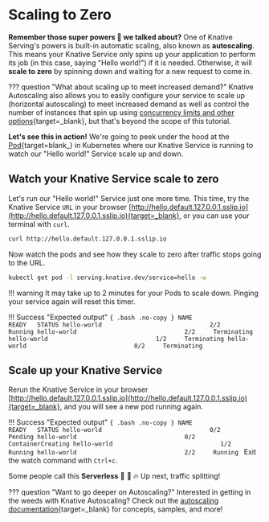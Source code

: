 # Scaling to Zero

**Remember those super powers :rocket: we talked about?** One of Knative Serving's powers is built-in automatic scaling, also known as **autoscaling**.
This means your Knative Service only spins up your application to perform its job (in this case, saying "Hello world!") if it is needed.
Otherwise, it will **scale to zero** by spinning down and waiting for a new request to come in.

??? question "What about scaling up to meet increased demand?"
    Knative Autoscaling also allows you to easily configure your service to scale up
    (horizontal autoscaling) to meet increased demand as well as control the number of instances that
    spin up using
    [concurrency limits and other options](../../serving/autoscaling/concurrency/){target=_blank},
    but that's beyond the scope of this tutorial.

**Let's see this in action!** We're going to peek under the hood at the
[Pod](https://kubernetes.io/docs/concepts/workloads/pods/){target=blank_} in Kubernetes where our
Knative Service is running to watch our "Hello world!" Service scale up and down.

## Watch your Knative Service scale to zero

Let's run our "Hello world!" Service just one more time. This time, try the Knative Service `URL` in
your browser
[http://hello.default.127.0.0.1.sslip.io](http://hello.default.127.0.0.1.sslip.io){target=_blank}, or you
can use your terminal with `curl`.
```bash
curl http://hello.default.127.0.0.1.sslip.io
```

Now watch the pods and see how they scale to zero after traffic stops going to the URL.
```bash
kubectl get pod -l serving.knative.dev/service=hello -w
```

!!! warning
    It may take up to 2 minutes for your Pods to scale down. Pinging your service again will reset this timer.


!!! Success "Expected output"
    ```{ .bash .no-copy }
    NAME                                     READY   STATUS
    hello-world                              2/2     Running
    hello-world                              2/2     Terminating
    hello-world                              1/2     Terminating
    hello-world                              0/2     Terminating
    ```

## Scale up your Knative Service

Rerun the Knative Service in your browser [http://hello.default.127.0.0.1.sslip.io](http://hello.default.127.0.0.1.sslip.io){target=_blank}, and you will see a new pod running again.

!!! Success "Expected output"
    ```{ .bash .no-copy }
    NAME                                     READY   STATUS
    hello-world                              0/2     Pending
    hello-world                              0/2     ContainerCreating
    hello-world                              1/2     Running
    hello-world                              2/2     Running
    ```
Exit the watch command with `Ctrl+c`.

Some people call this **Serverless** :tada: :taco: :fire: Up next, traffic splitting!

??? question "Want to go deeper on Autoscaling?"
    Interested in getting in the weeds with Knative Autoscaling? Check out the [autoscaling documentation](../serving/autoscaling/README.md){target=_blank} for concepts, samples, and more!
